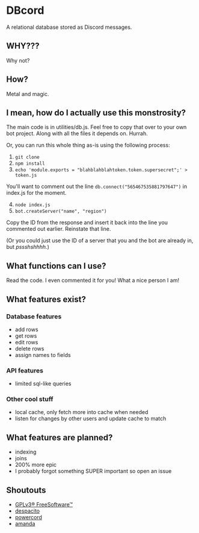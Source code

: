 # DBcord

A relational database stored as Discord messages.

## WHY???

Why not?

## How?

Metal and magic.

## I mean, how do I actually use this monstrosity?

The main code is in utilities/db.js. Feel free to copy that over to your own bot project. Along with all the files it depends on. Hurrah.

Or, you can run this whole thing as-is using the following process:

1. `git clone`
2. `npm install`
3. `echo 'module.exports = "blahblahblahtoken.token.supersecret";' > token.js`

You'll want to comment out the line `db.connect("565467535881797647")` in index.js for the moment.

4. `node index.js`
5. `bot.createServer("name", "region")`

Copy the ID from the response and insert it back into the line you commented out earlier. Reinstate that line.

(Or you could just use the ID of a server that you and the bot are already in, but *pssshshhhh.*)

## What functions can I use?

Read the code. I even commented it for you! What a nice person I am!

## What features exist?

### Database features

- add rows
- get rows
- edit rows
- delete rows
- assign names to fields

### API features

- limited sql-like queries

### Other cool stuff

- local cache, only fetch more into cache when needed
- listen for changes by other users and update cache to match

## What features are planned?

- indexing
- joins
- 200% more epic
- I probably forgot something SUPER important so open an issue

## Shoutouts

- [GPLv3® FreeSoftware™](https://en.wikipedia.org/wiki/Freeware)
- [despacito](https://youtu.be/dQw4w9WgXcQ)
- [powercord](https://powercord.dev/)
- [amanda](https://discord-bots.ga/amanda)
